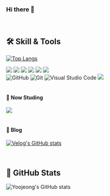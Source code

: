 ### Hi there 👋

<!--
**YoojeongKwon/YoojeongKwon** is a ✨ _special_ ✨ repository because its `README.md` (this file) appears on your GitHub profile.

Here are some ideas to get you started:

- 🔭 I’m currently working on ...
- 🌱 I’m currently learning ...
- 👯 I’m looking to collaborate on ...
- 🤔 I’m looking for help with ...
- 💬 Ask me about ...
- 📫 How to reach me: ...
- 😄 Pronouns: ...
- ⚡ Fun fact: ...
-->

<br />

## 🛠️ Skill & Tools 
  
[![Top Langs](https://github-readme-stats.vercel.app/api/top-langs/?username=YoojeongKwon&layout=compact)](https://github.com/YoojeongKwon/github-readme-stats)

<div>
 <img src="https://img.shields.io/badge/JavaScript-F7DF1E?style=flat-square&logo=JavaScript&logoColor=white"> 
 <img src="https://img.shields.io/badge/HTML5-E34F26?style=flat-square&logo=HTML5&logoColor=white"> 
 <img src="https://img.shields.io/badge/React-61DAFB?style=flat-square&logo=React&logoColor=white"> 
 <img src="https://img.shields.io/badge/CSS3-1572B6?style=flat-square&logo=CSS3&logoColor=white"> 
 <img src="https://img.shields.io/badge/Sass-CC6699?style=flat-square&logo=Sass&logoColor=white"> 
 <img src="https://img.shields.io/badge/styledcomponents-DB7093?style=flat-square&logo=styledcomponents&logoColor=white"> 
</div>
<div>
 <img alt="GitHub" src ="https://img.shields.io/badge/GitHub-181717.svg?&style=flat-square&logo=GitHub&logoColor=white"/> 
 <img alt="Git" src ="https://img.shields.io/badge/Git-F05032.svg?&style=flat-square&logo=Git&logoColor=white"/>
 <img alt="Visual Studio Code" src ="https://img.shields.io/badge/Visual Studio Code-007ACC.svg?&style=flat-square&logo=VisualStudioCode&logoColor=white"/> 
 <img src="https://img.shields.io/badge/Slack-4A154B?style=flat-square&logo=Slack&logoColor=white"> 
</div>

<br />

#### 🌱 Now Studing
<div>
  <img src="https://img.shields.io/badge/TypeScript-3178C6?style=flat-square&logo=TypeScript&logoColor=white"> 
</div>

<br />

#### 📝 Blog
[![Velog's GitHub stats](https://velog-readme-stats.vercel.app/api?name=kyjeong)](https://github.com/kyjeong/velog-readme-stats)

<br />

## 🚀 GitHub Stats
![Yoojeong's GitHub stats](https://github-readme-stats.vercel.app/api?username=YoojeongKwon&show_icons=true&theme=gruvbox)
